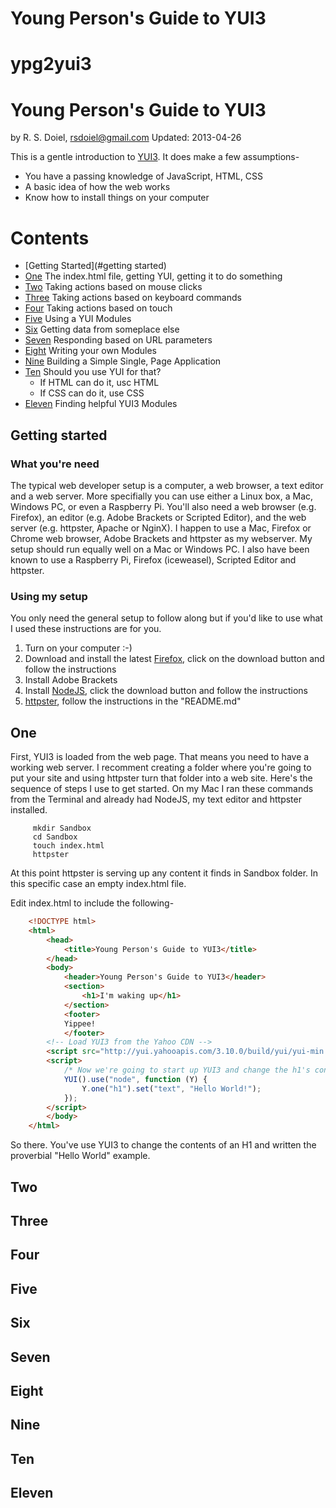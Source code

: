 
# Young Person's Guide to YUI3
ypg2yui3
========

# Young Person's Guide to YUI3

by R. S. Doiel, <rsdoiel@gmail.com>
Updated: 2013-04-26


This is a gentle introduction to [YUI3][]. It does make a few assumptions-

* You have a passing knowledge of JavaScript, HTML, CSS
* A basic idea of how the web works
* Know how to install things on your computer


[YUI3]: http://yuilibrary.com "YUI3 was at version 3.10.0 at the time this article was written"


# Contents #

- [Getting Started](#getting started)
- [One](#one) The index.html file, getting YUI, getting it to do something
- [Two](#two) Taking actions based on mouse clicks
- [Three](#three) Taking actions based on keyboard commands
- [Four](#four) Taking actions based on touch
- [Five](#five) Using a YUI Modules
- [Six](#six) Getting data from someplace else
- [Seven](#seven) Responding based on URL parameters
- [Eight](#eight) Writing your own Modules
- [Nine](#nine) Building a Simple Single, Page Application
- [Ten](#ten) Should you use YUI for that?
    * If HTML can do it, usc HTML
    * If CSS can do it, use CSS
- [Eleven](#eleven) Finding helpful YUI3 Modules

## Getting started

### What you're need

The typical web developer setup is a computer, a web browser, a text editor and a web server.
More specifially you can use either a Linux box, a Mac, Windows PC, or even a Raspberry Pi. You'll also
need a web browser (e.g. Firefox), an editor (e.g. Adobe Brackets or Scripted Editor), 
and the web server (e.g. httpster, Apache or NginX).  I happen to use a Mac, Firefox or Chrome web browser, 
Adobe Brackets and httpster as my webserver. My setup should run equally well on a Mac or Windows PC. I
also have been known to use a Raspberry Pi, Firefox (iceweasel), Scripted Editor and httpster.


### Using my setup

You only need the general setup to follow along but if you'd like to use what I used these instructions
are for you.

1) Turn on your computer :-)
2) Download and install the latest [Firefox](http://www.mozilla.org), click on the download button and follow the instructions
3) Install Adobe Brackets
4) Install [NodeJS](http://nodejs.org), click the download button and follow the instructions
5) [httpster](https://github.com/SimbCo/httpster), follow the instructions in the "README.md"

## One

First, YUI3 is loaded from the web page.  That means you need to have a working
web server. I recomment creating a folder where you're going to put your
site and using httpster turn that folder into a web site.  Here's
the sequence of steps I use to get started. On my Mac I ran these commands
from the Terminal and already had NodeJS, my text editor and httpster
installed.

```Shell
     mkdir Sandbox
     cd Sandbox
     touch index.html
     httpster
```

At this point httpster is serving up any content it finds in Sandbox folder. In
this specific case an empty index.html file.

Edit index.html to include the following-

```HTML
    <!DOCTYPE html>
    <html>
        <head>
            <title>Young Person's Guide to YUI3</title>
        </head>
        <body>
            <header>Young Person's Guide to YUI3</header>
            <section>
                <h1>I'm waking up</h1>
            </section>
            <footer>
            Yippee!
            </footer>
        <!-- Load YUI3 from the Yahoo CDN -->
        <script src="http://yui.yahooapis.com/3.10.0/build/yui/yui-min.js"></script>
        <script>
            /* Now we're going to start up YUI3 and change the h1's content. */
            YUI().use("node", function (Y) {
                Y.one("h1").set("text", "Hello World!");
            });
        </script>
        </body>
    </html>
```

So there. You've use YUI3 to change the contents of an H1 and written the proverbial "Hello World" example.




## Two

## Three

## Four

## Five

## Six

## Seven

## Eight

## Nine

## Ten

## Eleven

